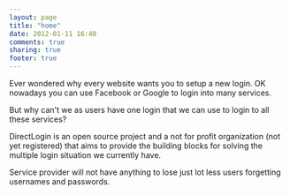 ```yaml
---
layout: page
title: "home"
date: 2012-01-11 16:40
comments: true
sharing: true
footer: true
---
```


Ever wondered why every website wants you to setup a new login. OK nowadays you can use Facebook or Google to login into many services.

But why can't we as users have one login that we can use to login to all these services?

DirectLogin is an open source project and a not for profit organization (not yet registered) that aims to provide the building blocks for solving the multiple login situation we currently have.

Service provider will not have anything to lose just lot less users forgetting usernames and passwords.

